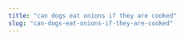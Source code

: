 ```yaml
---
title: "can dogs eat onions if they are cooked"
slug: "can-dogs-eat-onions-if-they-are-cooked"
---
```


